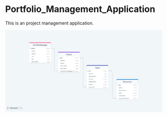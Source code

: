 # Portfolio_Management_Application
This is an project management application.

![ER Diagram](./Images/drawSQL-portfolio-management-application-export-2023-07-18.png)
